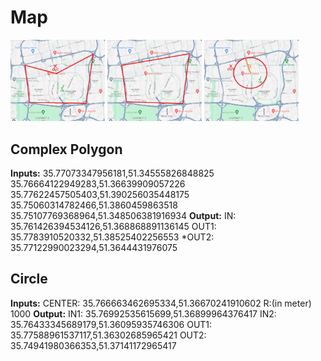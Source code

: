 # Map
<p float="left">
  <img src="/Doc/ComplexPolygon.png" alt="Trulli" width="30%"/>
  <img src="/Doc/SimplePolygon.png" alt="Trulli" width="30%"/>
  <img src="/Doc/Circle.png" alt="Trulli" width="30%"/>
</p>

## Complex Polygon
**Inputs:**
  35.77073347956181,51.34555826848825
  35.76664122949283,51.36639909057226
  35.77622457505403,51.390256035448175
  35.75060314782466,51.3860459863518
  35.75107769368964,51.348506381916934
**Output:**
  IN:    35.761426394534126,51.368868891136145
  OUT1:  35.7783910520332,51.38525402256553
  *OUT2: 35.77122990023294,51.3644431976075

## Circle
**Inputs:**
  CENTER:          35.766663462695334,51.36670241910602
  R:(in meter)     1000
**Output:**
  IN1:				     35.76992535615699,51.36899964376417
  IN2:		         35.76433345689179,51.36095935746306
  OUT1:			       35.77588961537117,51.36302685965421
  OUT2:			       35.74941980366353,51.37141172965417
